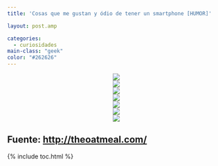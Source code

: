 ```yaml
---
title: 'Cosas que me gustan y ódio de tener un smartphone [HUMOR]'

layout: post.amp

categories:
  - curiosidades
main-class: "geek"
color: "#262626"
---
```

<div class="separator" style="clear: both; text-align: center;">
  <a href="https://3.bp.blogspot.com/-CJyM4IL1WA0/TkvvBHtN1TI/AAAAAAAAAuI/7_KZkLlzAok/s1600/1.png" imageanchor="1" style="margin-left:1em; margin-right:1em"><img border="0" src="https://3.bp.blogspot.com/-CJyM4IL1WA0/TkvvBHtN1TI/AAAAAAAAAuI/7_KZkLlzAok/s1600/1.png" /></a>
</div>


<!--ad-->

<div class="separator" style="clear: both; text-align: center;">
  <a href="https://2.bp.blogspot.com/-aPJ-XUYzKx8/TkvvBRxT-jI/AAAAAAAAAuQ/rrEYvG2Lttc/s1600/3.png" imageanchor="1" style="margin-left:1em; margin-right:1em"><img border="0" src="https://2.bp.blogspot.com/-aPJ-XUYzKx8/TkvvBRxT-jI/AAAAAAAAAuQ/rrEYvG2Lttc/s1600/3.png" /></a>
</div>

<div class="separator" style="clear: both; text-align: center;">
  <a href="https://4.bp.blogspot.com/-KgxlqoIYV8I/TkvvByrDHoI/AAAAAAAAAuY/JyYbyKm3a7s/s1600/4.png" imageanchor="1" style="margin-left:1em; margin-right:1em"><img border="0" src="https://4.bp.blogspot.com/-KgxlqoIYV8I/TkvvByrDHoI/AAAAAAAAAuY/JyYbyKm3a7s/s1600/4.png" /></a>
</div>

<div class="separator" style="clear: both; text-align: center;">
  <a href="https://4.bp.blogspot.com/-3E-_uL25cS4/TkvvCBheG-I/AAAAAAAAAug/MZ2mRo8hRpQ/s1600/5.png" imageanchor="1" style="margin-left:1em; margin-right:1em"><img border="0"  src="https://4.bp.blogspot.com/-3E-_uL25cS4/TkvvCBheG-I/AAAAAAAAAug/MZ2mRo8hRpQ/s1600/5.png" /></a>
</div>

<div class="separator" style="clear: both; text-align: center;">
  <a href="https://3.bp.blogspot.com/-GSQJlaYUagU/TkvvCkJr8tI/AAAAAAAAAuo/sMZxYTThkWg/s1600/7.png" imageanchor="1" style="margin-left:1em; margin-right:1em"><img border="0"  src="https://3.bp.blogspot.com/-GSQJlaYUagU/TkvvCkJr8tI/AAAAAAAAAuo/sMZxYTThkWg/s1600/7.png" /></a>
</div>

<div class="separator" style="clear: both; text-align: center;">
  <a href="https://4.bp.blogspot.com/-jzWxU1bXjHk/TkvvKi3gfNI/AAAAAAAAAuw/aQK01ps_gLo/s1600/8.png" imageanchor="1" style="margin-left:1em; margin-right:1em"><img border="0"  src="https://4.bp.blogspot.com/-jzWxU1bXjHk/TkvvKi3gfNI/AAAAAAAAAuw/aQK01ps_gLo/s1600/8.png" /></a>
</div>

<div class="separator" style="clear: both; text-align: center;">
  <a href="https://4.bp.blogspot.com/-77SLqwtT_78/TkvvK_Y3YhI/AAAAAAAAAu4/rvO-e1b8_g4/s1600/11.png" imageanchor="1" style="margin-left:1em; margin-right:1em"><img border="0"  src="https://4.bp.blogspot.com/-77SLqwtT_78/TkvvK_Y3YhI/AAAAAAAAAu4/rvO-e1b8_g4/s1600/11.png" /></a>
</div>

## Fuente: <http://theoatmeal.com/>



{% include toc.html %}
